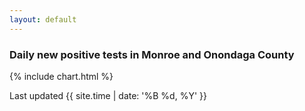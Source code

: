 ```yaml
---
layout: default
---
```

### Daily new positive tests in Monroe and Onondaga County
<div class="chart-content">
{% include chart.html %}
</div>

Last updated {{ site.time | date: '%B %d, %Y' }}
